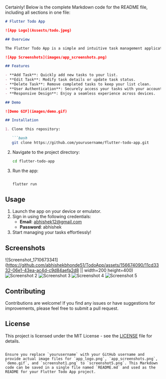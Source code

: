 Certainly! Below is the complete Markdown code for the README file, including all sections in one file:

```markdown
# Flutter Todo App

![App Logo](Assests/todo.jpeg)

## Overview

The Flutter Todo App is a simple and intuitive task management application built using Flutter. With this app, you can easily organize your tasks, add new ones, edit existing tasks, and delete completed tasks.

![App Screenshots](images/app_screenshots.png)

## Features

- **Add Task**: Quickly add new tasks to your list.
- **Edit Task**: Modify task details or update task status.
- **Delete Task**: Remove completed tasks to keep your list clean.
- **User Authentication**: Securely access your tasks with your account.
- **Responsive Design**: Enjoy a seamless experience across devices.

## Demo

![Demo GIF](images/demo.gif)

## Installation

1. Clone this repository:

   ```bash
   git clone https://github.com/yourusername/flutter-todo-app.git
   ```

2. Navigate to the project directory:

   ```bash
   cd flutter-todo-app
   ```

3. Run the app:

   ```bash

   flutter run
   ```

## Usage

1. Launch the app on your device or emulator.
2. Sign in using the following credentials:
   - **Email**: abhishek12@gmail.com
   - **Password**: abhishek
3. Start managing your tasks effortlessly!

## Screenshots

![Screenshot_1710673341](https://github.com/abhishekbhonde51/TodoApp/assets/156674090/11cd3332-06e1-43ea-ac4d-c9d84aefa2d8 || width=200 height=400)
![Screenshot 2](images/screenshot2.png)
![Screenshot 3](images/screenshot3.png)
![Screenshot 4](images/screenshot4.png)
![Screenshot 5](images/screenshot5.png)

## Contributing

Contributions are welcome! If you find any issues or have suggestions for improvements, please feel free to submit a pull request.

## License

This project is licensed under the MIT License - see the [LICENSE](LICENSE) file for details.
```

Ensure you replace `yourusername` with your GitHub username and provide actual image files for `app_logo.png`, `app_screenshots.png`, `demo.gif`, and `screenshot1.png` to `screenshot5.png`. This Markdown code can be saved in a single file named `README.md` and used as the README for your Flutter Todo App project.
